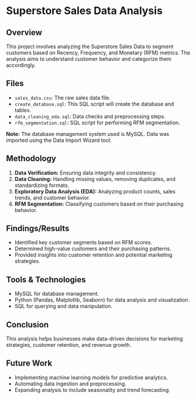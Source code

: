 # Superstore Sales Data Analysis

## Overview
This project involves analyzing the Superstore Sales Data to segment customers based on Recency, Frequency, and Monetary (RFM) metrics. The analysis aims to understand customer behavior and categorize them accordingly.

## Files
- `sales_data.csv`: The raw sales data file.
- `create_database.sql`: This SQL script will create the database and tables.
- `data_cleaning_eda.sql`: Data checks and preprocessing steps.
- `rfm_segmentation.sql`: SQL script for performing RFM segmentation.

**Note:** The database management system used is MySQL. Data was imported using the Data Import Wizard tool.

## Methodology
1. **Data Verification:** Ensuring data integrity and consistency.
2. **Data Cleaning:** Handling missing values, removing duplicates, and standardizing formats.
3. **Exploratory Data Analysis (EDA):** Analyzing product counts, sales trends, and customer behavior.
4. **RFM Segmentation:** Classifying customers based on their purchasing behavior.

## Findings/Results
- Identified key customer segments based on RFM scores.
- Determined high-value customers and their purchasing patterns.
- Provided insights into customer retention and potential marketing strategies.

## Tools & Technologies
- MySQL for database management.
- Python (Pandas, Matplotlib, Seaborn) for data analysis and visualization.
- SQL for querying and data manipulation.

## Conclusion
This analysis helps businesses make data-driven decisions for marketing strategies, customer retention, and revenue growth.

## Future Work
- Implementing machine learning models for predictive analytics.
- Automating data ingestion and preprocessing.
- Expanding analysis to include seasonality and trend forecasting.


